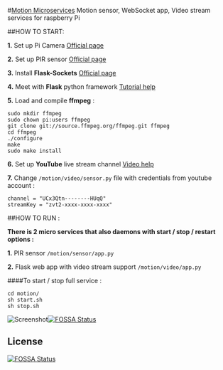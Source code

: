 #[Motion Microservices](https://github.com/sweetca/motion)
Motion sensor, WebSocket app, Video stream services for raspberry Pi


##HOW TO START:

**1.** Set up Pi Camera [Official page](https://www.raspberrypi.org/learning/getting-started-with-picamera/worksheet/)

**2.** Set up PIR sensor [Official page](https://www.raspberrypi.org/learning/parent-detector/worksheet/)

**3.** Install **Flask-Sockets** [Official page](https://www.kennethreitz.org/essays/introducing-flask-sockets/)

**4.** Meet with **Flask** python framework [Tutorial help](https://www.tutorialspoint.com/flask/)

**5.** Load and compile **ffmpeg** :
```
sudo mkdir ffmpeg
sudo chown pi:users ffmpeg
git clone git://source.ffmpeg.org/ffmpeg.git ffmpeg
cd ffmpeg
./configure
make
sudo make install
```

**6.** Set up **YouTube** live stream channel [Video help](https://www.youtube.com/watch?v=VH98-XxpTVo)

**7.** Change `/motion/video/sensor.py` file with credentials from youtube account :
```
channel = "UCx3Qtn--------HUqQ" 
streamKey = "zvt2-xxxx-xxxx-xxxx"
``` 
     
        
##HOW TO RUN :  
      
**There is 2 micro services that also daemons with start / stop / restart options :**

**1.** PIR sensor `/motion/sensor/app.py`

**2.** Flask web app with video stream support `/motion/video/app.py`


####To start / stop full service :
```
cd motion/
sh start.sh
sh stop.sh
```

![Screenshot](screenshot.png)[![FOSSA Status](https://app.fossa.io/api/projects/git%2Bgithub.com%2Fsweetca%2Fmotion.svg?type=shield)](https://app.fossa.io/projects/git%2Bgithub.com%2Fsweetca%2Fmotion?ref=badge_shield)


## License
[![FOSSA Status](https://app.fossa.io/api/projects/git%2Bgithub.com%2Fsweetca%2Fmotion.svg?type=large)](https://app.fossa.io/projects/git%2Bgithub.com%2Fsweetca%2Fmotion?ref=badge_large)
